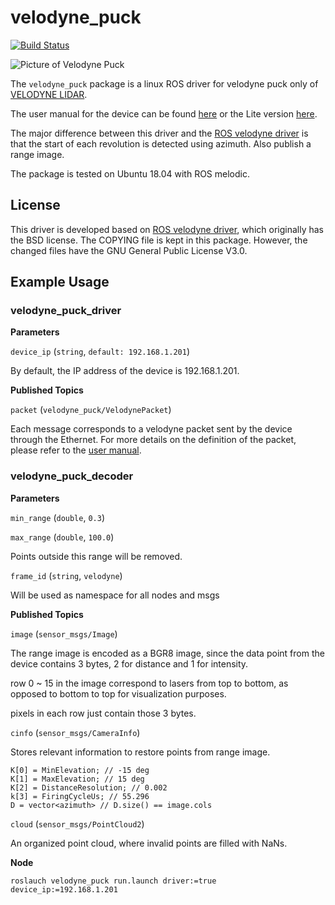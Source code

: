# velodyne_puck

[![Build Status](https://travis-ci.org/KumarRobotics/velodyne_puck.svg?branch=master)](https://travis-ci.org/KumarRobotics/velodyne_puck)

![Picture of Velodyne Puck](http://velodynelidar.com/images/products/vlp-16/puck.png)

The `velodyne_puck` package is a linux ROS driver for velodyne puck only of [VELODYNE LIDAR](http://velodynelidar.com/).

The user manual for the device can be found [here](http://velodynelidar.com/vlp-16.html) or the Lite version [here](http://velodynelidar.com/vlp-16-lite.html).

The major difference between this driver and the [ROS velodyne driver](http://wiki.ros.org/velodyne_driver) is that the start of each revolution is detected using azimuth. Also publish a range image.

The package is tested on Ubuntu 18.04 with ROS melodic.

## License

This driver is developed based on [ROS velodyne driver](http://wiki.ros.org/velodyne_driver), which originally has the BSD license. The COPYING file is kept in this package. However, the changed files have the GNU General Public License V3.0.

## Example Usage

### velodyne_puck_driver

**Parameters**

`device_ip` (`string`, `default: 192.168.1.201`)

By default, the IP address of the device is 192.168.1.201.

**Published Topics**

`packet` (`velodyne_puck/VelodynePacket`)

Each message corresponds to a velodyne packet sent by the device through the Ethernet. For more details on the definition of the packet, please refer to the [user manual](http://velodynelidar.com/docs/manuals/63-9243%20Rev%20B%20User%20Manual%20and%20Programming%20Guide,VLP-16.pdf).

### velodyne_puck_decoder

**Parameters**

`min_range` (`double`, `0.3`)

`max_range` (`double`, `100.0`)

Points outside this range will be removed.

`frame_id` (`string`, `velodyne`)

Will be used as namespace for all nodes and msgs

**Published Topics**

`image` (`sensor_msgs/Image`)

The range image is encoded as a BGR8 image, since the data point from the device contains 3 bytes, 2 for distance and 1 for intensity.

row 0 ~ 15 in the image correspond to lasers from top to bottom, as opposed to bottom to top for visualization purposes.

pixels in each row just contain those 3 bytes.

`cinfo` (`sensor_msgs/CameraInfo`)

Stores relevant information to restore points from range image.

```
K[0] = MinElevation; // -15 deg
K[1] = MaxElevation; // 15 deg
K[2] = DistanceResolution; // 0.002
k[3] = FiringCycleUs; // 55.296
D = vector<azimuth> // D.size() == image.cols
```

`cloud` (`sensor_msgs/PointCloud2`)

An organized point cloud, where invalid points are filled with NaNs.

**Node**

```
roslauch velodyne_puck run.launch driver:=true device_ip:=192.168.1.201
```

